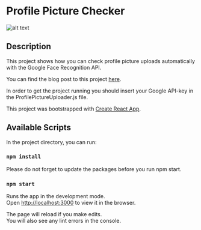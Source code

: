 # Profile Picture Checker

![alt text](https://i2.wp.com/jeds-ai.com/wp-content/uploads/2021/02/profile-picture-upload-small.gif)

## Description
This project shows how you can check profile picture uploads automatically with the Google Face Recognition API.

You can find the blog post to this project [here](https://jeds-ai.com/how-to-check-profile-picture-uploads-automatically-with-google-face-recognition-api).

In order to get the project running you should insert your Google API-key in the ProfilePictureUploader.js file.

This project was bootstrapped with [Create React App](https://github.com/facebook/create-react-app).

## Available Scripts

In the project directory, you can run:

### `npm install`

Please do not forget to update the packages before you run npm start.

### `npm start`

Runs the app in the development mode.\
Open [http://localhost:3000](http://localhost:3000) to view it in the browser.

The page will reload if you make edits.\
You will also see any lint errors in the console.
